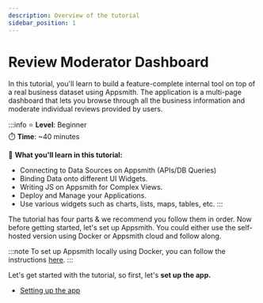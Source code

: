 ```yaml
---
description: Overview of the tutorial
sidebar_position: 1
---
```


# Review Moderator Dashboard

In this tutorial, you'll learn to build a feature-complete internal tool on top of a real business dataset using Appsmith. The application is a multi-page dashboard that lets you browse through all the business information and moderate individual reviews provided by users.

:::info
⭐ **Level**: Beginner\
⏱️ **Time**: \~40 minutes

🙌 **What you'll learn in this tutorial:**

* Connecting to Data Sources on Appsmith (APIs/DB Queries)
* Binding Data onto different UI Widgets.
* Writing JS on Appsmith for Complex Views.
* Deploy and Manage your Applications.
* Use various widgets such as charts, lists, maps, tables, etc.
:::

<VideoEmbed host="youtube" videoId="QHOpLoSH7ws" title="A Glimpse of the Review Moderator App" caption="A Glimpse of the Review Moderator App"/>

The tutorial has four parts & we recommend you follow them in order. Now before getting started, let's set up Appsmith. You could either use the self-hosted version using Docker or Appsmith cloud and follow along.

:::note
To set up Appsmith locally using Docker, you can follow the instructions [here](/getting-started/setup/installation-guides/docker/).
:::

Let's get started with the tutorial, so first, let's **set up the app.**


* [Setting up the app](setting-up-the-app.md)

